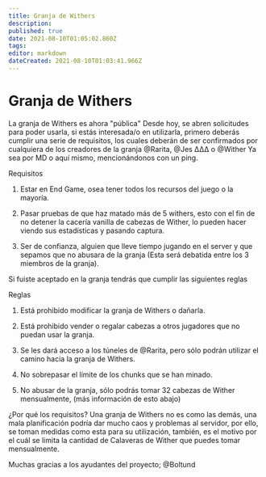 ```yaml
---
title: Granja de Withers
description: 
published: true
date: 2021-08-10T01:05:02.860Z
tags: 
editor: markdown
dateCreated: 2021-08-10T01:03:41.966Z
---
```


# Granja de Withers
La granja de Withers es ahora "pública"
Desde hoy, se abren solicitudes para poder usarla, si estás interesada/o en utilizarla, primero deberás cumplir una serie de requisitos, los cuales deberán de ser confirmados por cualquiera de los creadores de la granja @Rarita, @Jes ∆∆∆ o @Wither Ya sea por MD o aquí mismo, mencionándonos con un ping.


Requisitos

1. Estar en End Game, osea tener todos los recursos del juego o la mayoría.

2. Pasar pruebas de que haz matado más de 5 withers, esto con el fin de no detener la cacería vanilla de cabezas de Wither, lo pueden hacer viendo sus estadísticas y pasando captura.

3. Ser de confianza, alguien que lleve tiempo jugando en el server y que sepamos que no abusara de la granja (Esta será debatida entre los 3 miembros de la granja).


Si fuiste aceptado en la granja tendrás que cumplir las siguientes reglas


Reglas

1. Está prohibido modificar la granja de Withers o dañarla.

2. Está prohibido vender o regalar cabezas a otros jugadores que no puedan usar la granja.

3. Se les dará acceso a los túneles de @Rarita, pero sólo podrán utilizar el camino hacia la granja de Withers.

4. No sobrepasar el límite de los chunks que se han minado.

5. No abusar de la granja, sólo podrás tomar 32 cabezas de Wither mensualmente, (más información de esto abajo)


¿Por qué los requisitos?
Una granja de Withers no es como las demás, una mala planificación podría dar mucho caos y problemas al servidor, por ello, se toman medidas como esta para su utilización, también, es el motivo por el cuál se limita la cantidad de Calaveras de Wither que puedes tomar mensualmente.



Muchas gracias a los ayudantes del proyecto; @Boltund 